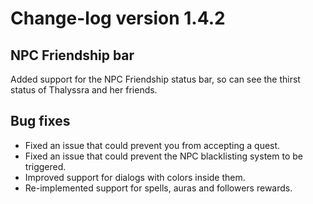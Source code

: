 # Change-log version 1.4.2

## NPC Friendship bar

Added support for the NPC Friendship status bar, so can see the thirst status of Thalyssra and her friends.

## Bug fixes

- Fixed an issue that could prevent you from accepting a quest.
- Fixed an issue that could prevent the NPC blacklisting system to be triggered.
- Improved support for dialogs with colors inside them.
- Re-implemented support for spells, auras and followers rewards.